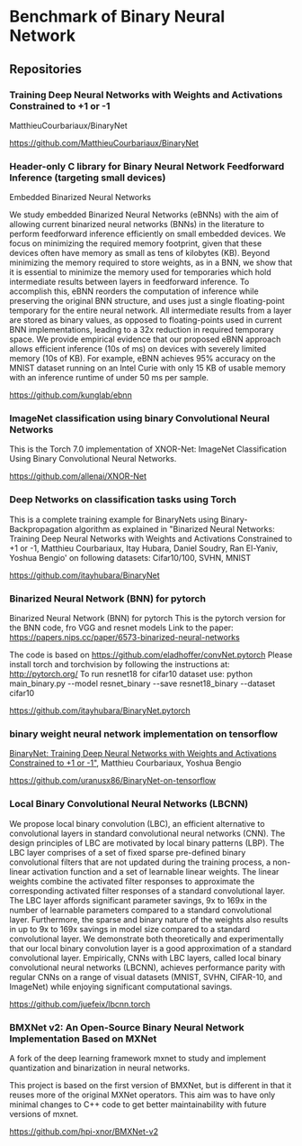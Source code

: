 # Benchmark of Binary Neural Network

## Repositories

### Training Deep Neural Networks with Weights and Activations Constrained to +1 or -1
MatthieuCourbariaux/BinaryNet 

https://github.com/MatthieuCourbariaux/BinaryNet

### Header-only C library for Binary Neural Network Feedforward Inference (targeting small devices)
Embedded Binarized Neural Networks

We study embedded Binarized Neural Networks (eBNNs) with the aim of allowing current binarized neural networks (BNNs) in the literature to perform feedforward inference efficiently on small embedded devices. We focus on minimizing the required memory footprint, given that these devices often have memory as small as tens of kilobytes (KB). Beyond minimizing the memory required to store weights, as in a BNN, we show that it is essential to minimize the memory used for temporaries which hold intermediate results between layers in feedforward inference. To accomplish this, eBNN reorders the computation of inference while preserving the original BNN structure, and uses just a single floating-point temporary for the entire neural network. All intermediate results from a layer are stored as binary values, as opposed to floating-points used in current BNN implementations, leading to a 32x reduction in required temporary space. We provide empirical evidence that our proposed eBNN approach allows efficient inference (10s of ms) on devices with severely limited memory (10s of KB). For example, eBNN achieves 95% accuracy on the MNIST dataset running on an Intel Curie with only 15 KB of usable memory with an inference runtime of under 50 ms per sample.

https://github.com/kunglab/ebnn

### ImageNet classification using binary Convolutional Neural Networks
This is the Torch 7.0 implementation of XNOR-Net: ImageNet Classification Using Binary Convolutional Neural Networks.

https://github.com/allenai/XNOR-Net

### Deep Networks on classification tasks using Torch
This is a complete training example for BinaryNets using Binary-Backpropagation algorithm as explained in "Binarized Neural Networks: Training Deep Neural Networks with Weights and Activations Constrained to +1 or -1, Matthieu Courbariaux, Itay Hubara, Daniel Soudry, Ran El-Yaniv, Yoshua Bengio' on following datasets: Cifar10/100, SVHN, MNIST

https://github.com/itayhubara/BinaryNet

### Binarized Neural Network (BNN) for pytorch

Binarized Neural Network (BNN) for pytorch This is the pytorch version for the BNN code, fro VGG and resnet models Link to the paper: https://papers.nips.cc/paper/6573-binarized-neural-networks

The code is based on https://github.com/eladhoffer/convNet.pytorch Please install torch and torchvision by following the instructions at: http://pytorch.org/ To run resnet18 for cifar10 dataset use: python main_binary.py --model resnet_binary --save resnet18_binary --dataset cifar10

https://github.com/itayhubara/BinaryNet.pytorch

### binary weight neural network implementation on tensorflow
[BinaryNet: Training Deep Neural Networks with Weights and Activations Constrained to +1 or -1"](http://arxiv.org/abs/1602.02830),
Matthieu Courbariaux, Yoshua Bengio

https://github.com/uranusx86/BinaryNet-on-tensorflow

### Local Binary Convolutional Neural Networks (LBCNN)
We propose local binary convolution (LBC), an efficient alternative to convolutional layers in standard convolutional neural networks (CNN). The design principles of LBC are motivated by local binary patterns (LBP). The LBC layer comprises of a set of fixed sparse pre-defined binary convolutional filters that are not updated during the training process, a non-linear activation function and a set of learnable linear weights. The linear weights combine the activated filter responses to approximate the corresponding activated filter responses of a standard convolutional layer. The LBC layer affords significant parameter savings, 9x to 169x in the number of learnable parameters compared to a standard convolutional layer. Furthermore, the sparse and binary nature of the weights also results in up to 9x to 169x savings in model size compared to a standard convolutional layer. We demonstrate both theoretically and experimentally that our local binary convolution layer is a good approximation of a standard convolutional layer. Empirically, CNNs with LBC layers, called local binary convolutional neural networks (LBCNN), achieves performance parity with regular CNNs on a range of visual datasets (MNIST, SVHN, CIFAR-10, and ImageNet) while enjoying significant computational savings.

https://github.com/juefeix/lbcnn.torch

### BMXNet v2: An Open-Source Binary Neural Network Implementation Based on MXNet
A fork of the deep learning framework mxnet to study and implement quantization and binarization in neural networks.

This project is based on the first version of BMXNet, but is different in that it reuses more of the original MXNet operators. This aim was to have only minimal changes to C++ code to get better maintainability with future versions of mxnet.

https://github.com/hpi-xnor/BMXNet-v2
